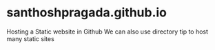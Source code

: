 # santhoshpragada.github.io
Hosting a Static website in Github 
We can also use directory tip to host many static sites
